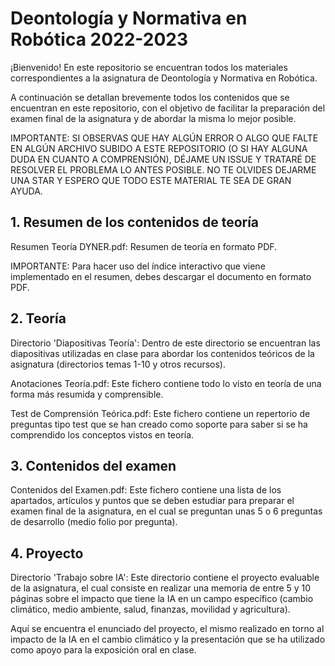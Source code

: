 # Deontología y Normativa en Robótica 2022-2023

¡Bienvenido! En este repositorio se encuentran todos los materiales correspondientes a la asignatura de Deontología y Normativa en Robótica.

A continuación se detallan brevemente todos los contenidos que se encuentran en este repositorio, con el objetivo de facilitar la preparación del examen final de la asignatura y de abordar la misma lo mejor posible.

IMPORTANTE: SI OBSERVAS QUE HAY ALGÚN ERROR O ALGO QUE FALTE EN ALGÚN ARCHIVO SUBIDO A ESTE REPOSITORIO (O SI HAY ALGUNA DUDA EN CUANTO A COMPRENSIÓN), DÉJAME UN ISSUE Y TRATARÉ DE RESOLVER EL PROBLEMA LO ANTES POSIBLE. NO TE OLVIDES DEJARME UNA STAR Y ESPERO QUE TODO ESTE MATERIAL TE SEA DE GRAN AYUDA.

## 1. Resumen de los contenidos de teoría

Resumen Teoría DYNER.pdf: Resumen de teoría en formato PDF.

IMPORTANTE: Para hacer uso del índice interactivo que viene implementado en el resumen, debes descargar el documento en formato PDF.

## 2. Teoría

Directorio 'Diapositivas Teoría': Dentro de este directorio se encuentran las diapositivas utilizadas en clase para abordar los contenidos teóricos de la asignatura (directorios temas 1-10 y otros recursos).

Anotaciones Teoría.pdf: Este fichero contiene todo lo visto en teoría de una forma más resumida y comprensible.

Test de Comprensión Teórica.pdf: Este fichero contiene un repertorio de preguntas tipo test que se han creado como soporte para saber si se ha comprendido los conceptos vistos en teoría.

## 3. Contenidos del examen

Contenidos del Examen.pdf: Este fichero contiene una lista de los apartados, artículos y puntos que se deben estudiar para preparar el examen final de la asignatura, en el cual se preguntan unas 5 o 6 preguntas de desarrollo (medio folio por pregunta).

## 4. Proyecto

Directorio 'Trabajo sobre IA': Este directorio contiene el proyecto evaluable de la asignatura, el cual consiste en realizar una memoria de entre 5 y 10 páginas sobre el impacto que tiene la IA en un campo específico (cambio climático, medio ambiente, salud, finanzas, movilidad y agricultura).

Aquí se encuentra el enunciado del proyecto, el mismo realizado en torno al impacto de la IA en el cambio climático y la presentación que se ha utilizado como apoyo para la exposición oral en clase.
